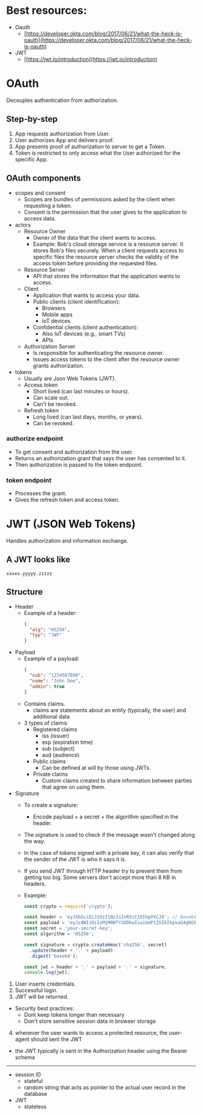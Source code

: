
# Best resources:

- Oauth
  - [https://developer.okta.com/blog/2017/06/21/what-the-heck-is-oauth](https://developer.okta.com/blog/2017/06/21/what-the-heck-is-oauth)
- JWT
  - [https://jwt.io/introduction](https://jwt.io/introduction)

# OAuth

Decouples authentication from authorization.

## Step-by-step

1. App requests authorization from User.
2. User authorizes App and delivers proof.
3. App presents proof of authorization to server to get a Token.
4. Token is restricted to only access what the User authorized for the specific App.

## OAuth components

- scopes and consent
  - Scopes are bundles of permissions asked by the client when requesting a token.
  - Consent is the permission that the user gives to the application to access data.
- actors
  - Resource Owner
    - Owner of the data that the client wants to access.
    - Example: Bob's cloud storage service is a resource server. It stores Bob's files securely. When a client requests access to specific files the resource server checks the validity of the access token before providing the requested files.
  - Resource Server
    - API that stores the information that the application wants to access.
  - Client
    - Application that wants to access your data.
    - Public clients (client identification):
      - Browsers
      - Mobile apps
      - IoT devices
    - Confidential clients (client authentication):
      - Also IoT devices (e.g., smart TVs)
      - APIs
  - Authorization Server
    - Is responsible for authenticating the resource owner.
    - Issues access tokens to the client after the resource owner grants authorization.
- tokens
  - Usually are Json Web Tokens (JWT).
  - Access token
    - Short lived (can last minutes or hours).
    - Can scale out.
    - Can't be revoked.
  - Refresh token
    - Long lived (can last days, months, or years).
    - Can be revoked.

### authorize endpoint

- To get consent and authorization from the user.
- Returns an authorization grant that says the user has consented to it.
- Then authorization is passed to the token endpoint.

### token endpoint

- Processes the grant.
- Gives the refresh token and access token.

# JWT (JSON Web Tokens)

Handles authorization and information exchange.

## A JWT looks like

`xxxxx.yyyyy.zzzzz`

## Structure

- Header
  - Example of a header:
    ```json
    {
      "alg": "HS256",
      "typ": "JWT"
    }
    ```
- Payload
  - Example of a payload:
    ```json
    {
      "sub": "1234567890",
      "name": "John Doe",
      "admin": true
    }
    ```
  - Contains claims.
    - claims are statements about an entity (typically, the user) and additional data
  - 3 types of claims:
    - Registered claims
      - iss (issuer)
      - exp (expiration time)
      - sub (subject)
      - aud (audience)
    - Public claims
      - Can be defined at will by those using JWTs.
    - Private claims
      - Custom claims created to share information between parties that agree on using them.
- Signature
  - To create a signature:
    - Encode payload + a secret + the algorithm specified in the header.
  - The signature is used to check if the message wasn't changed along the way.
  - In the case of tokens signed with a private key, it can also verify that the sender of the JWT is who it says it is.
  - If you send JWT through HTTP header try to prevent them from getting too big. Some servers don't accept more than 8 KB in headers.

  - Example:
    ```javascript
    const crypto = require('crypto');

    const header = 'eyJhbGciOiJIUzI1NiIsInR5cCI6IkpXVCJ9'; // Base64Url encoded header
    const payload = 'eyJzdWIiOiIxMjM0NTY3ODkwIiwibmFtZSI6IkpvaG4gRG9lIn0'; // Base64Url encoded payload
    const secret = 'your-secret-key';
    const algorithm = 'HS256';

    const signature = crypto.createHmac('sha256', secret)
      .update(header + '.' + payload)
      .digest('base64');

    const jwt = header + '.' + payload + '.' + signature;
    console.log(jwt);
    ```

1. User inserts credentials.
2. Successful login.
3. JWT will be returned.
  - Security best practices:
    - Dont keep tokens longer than necessary
    - Don't store sensitive session data in browser storage
4. whenever the user wants to access a protected resource, the user-agent should sent the JWT
  - the JWT typically is sent in the Authorization header using the Bearer schema

---

- session ID
  - stateful
  - random string that acts as pointer to the actual user record in the database
- JWT
  - stateless

